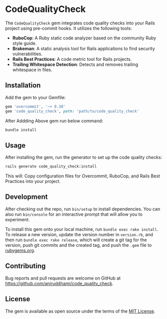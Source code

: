 # CodeQualityCheck

The `CodeQualityCheck` gem integrates code quality checks into your Rails project using pre-commit hooks. It utilizes the following tools:

- **RuboCop**: A Ruby static code analyzer based on the community Ruby style guide.
- **Brakeman**: A static analysis tool for Rails applications to find security vulnerabilities.
- **Rails Best Practices**: A code metric tool for Rails projects.
- **Trailing Whitespace Detection**: Detects and removes trailing whitespace in files.

## Installation

Add the gem to your Gemfile:

```ruby
gem 'overcommit', '~> 0.30'
gem 'code_quality_check', path: 'path/to/code_quality_check'
```

After Addding Above gem run below command:

```bash
bundle install
```

## Usage

After installing the gem, run the generator to set up the code quality checks:
```bash
rails generate code_quality_check:install
```
This will:
Copy configuration files for Overcommit, RuboCop, and Rails Best Practices into your project.

## Development

After checking out the repo, run `bin/setup` to install dependencies. You can also run `bin/console` for an interactive prompt that will allow you to experiment.

To install this gem onto your local machine, run `bundle exec rake install`. To release a new version, update the version number in `version.rb`, and then run `bundle exec rake release`, which will create a git tag for the version, push git commits and the created tag, and push the `.gem` file to [rubygems.org](https://rubygems.org).

## Contributing

Bug reports and pull requests are welcome on GitHub at https://github.com/aniruddhami/code_quality_check.

## License

The gem is available as open source under the terms of the [MIT License](https://opensource.org/licenses/MIT).
